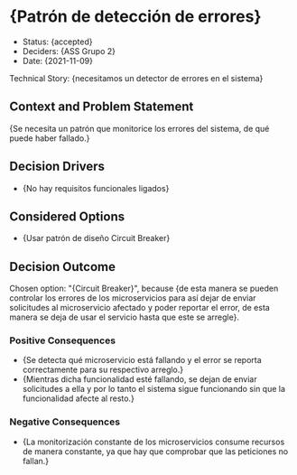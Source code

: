 # {Patrón de detección de errores}

* Status: {accepted}
* Deciders: {ASS Grupo 2}
* Date: {2021-11-09}

Technical Story: {necesitamos un detector de errores en el sistema}

## Context and Problem Statement

{Se necesita un patrón que monitorice los errores del sistema, de qué puede haber fallado.}

## Decision Drivers <!-- optional -->

* {No hay requisitos funcionales ligados}

## Considered Options

* {Usar patrón de diseño Circuit Breaker}


## Decision Outcome

Chosen option: "{Circuit Breaker}", because {de esta manera se pueden controlar los errores de los microservicios para
						así dejar de enviar solicitudes al microservicio afectado y poder
						reportar el error, de esta manera se deja de usar el servicio
						hasta que este se arregle}.

### Positive Consequences <!-- optional -->

* {Se detecta qué microservicio está fallando y el error se reporta correctamente para su respectivo arreglo.}
* {Mientras dicha funcionalidad esté fallando, se dejan de enviar solicitudes a ella y por lo tanto el sistema
	sigue funcionando sin que la funcionalidad afecte al resto.}

### Negative Consequences <!-- optional -->

* {La monitorización constante de los microservicios consume recursos de manera constante, ya que hay que comprobar
	que las peticiones no fallan.}

